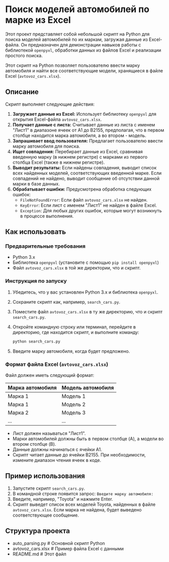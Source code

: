 # Поиск моделей автомобилей по марке из Excel

Этот проект представляет собой небольшой скрипт на Python для поиска моделей автомобилей по их маркам, загружая данные из Excel-файла. Он предназначен для демонстрации навыков работы с библиотекой `openpyxl`, обработки данных из файлов Excel и реализации простого поиска.

Этот скрипт на Python позволяет пользователю ввести марку автомобиля и найти все соответствующие модели, хранящиеся в файле Excel (`avtovoz_cars.xlsx`).

## Описание

Скрипт выполняет следующие действия:

1.  **Загружает данные из Excel:** Использует библиотеку `openpyxl` для открытия Excel-файла `avtovoz_cars.xlsx`.
2.  **Получает данные с листа:** Считывает данные из листа с именем "Лист1" в диапазоне ячеек от A1 до B2155, предполагая, что в первом столбце находится марка автомобиля, а во втором - модель.
3.  **Запрашивает ввод пользователя:** Предлагает пользователю ввести марку автомобиля для поиска.
4.  **Ищет совпадения:** Перебирает данные из Excel, сравнивая введенную марку (в нижнем регистре) с марками из первого столбца Excel (также в нижнем регистре).
5.  **Выводит результаты:** Если найдены совпадения, выводит список всех найденных моделей, соответствующих введенной марке. Если совпадений не найдено, выводит сообщение об отсутствии данной марки в базе данных.
6.  **Обрабатывает ошибки:** Предусмотрена обработка следующих ошибок:
    *   `FileNotFoundError`: Если файл `avtovoz_cars.xlsx` не найден.
    *   `KeyError`: Если лист с именем "Лист1" не найден в файле Excel.
    *   `Exception`:  Для любых других ошибок, которые могут возникнуть в процессе выполнения.

## Как использовать

### Предварительные требования

*   Python 3.x
*   Библиотека `openpyxl` (установите с помощью `pip install openpyxl`)
*   Файл `avtovoz_cars.xlsx` в той же директории, что и скрипт.

### Инструкция по запуску

1.  Убедитесь, что у вас установлен Python 3.x и библиотека `openpyxl`.
2.  Сохраните скрипт как, например, `search_cars.py`.
3.  Поместите файл `avtovoz_cars.xlsx` в ту же директорию, что и скрипт `search_cars.py`.
4.  Откройте командную строку или терминал, перейдите в директорию, где находится скрипт, и выполните команду:

    ```bash
    python search_cars.py
    ```

5.  Введите марку автомобиля, когда будет предложено.

### Формат файла Excel (`avtovoz_cars.xlsx`)

Файл должен иметь следующий формат:

| Марка автомобиля | Модель автомобиля |
| --------------- | --------------- |
| Марка 1         | Модель 1        |
| Марка 1         | Модель 2        |
| Марка 2         | Модель 3        |
| ...             | ...             |

*   Лист должен называться "Лист1".
*   Марки автомобилей должны быть в первом столбце (A), а модели во втором столбце (B).
*   Данные должны начинаться с ячейки A1.
*   Скрипт читает данные до ячейки B2155.  При необходимости, измените диапазон чтения ячеек в коде.

## Пример использования

1.  Запустите скрипт `search_cars.py`.
2.  В командной строке появится запрос: `Введите марку автомобиля: `
3.  Введите, например, "Toyota" и нажмите Enter.
4.  Скрипт выведет список всех моделей Toyota, найденных в файле `avtovoz_cars.xlsx`.  Если марка не найдена, будет выведено соответствующее сообщение.

## Структура проекта

* auto_parsing.py      # Основной скрипт Python
* avtovoz_cars.xlsx   # Пример файла Excel с данными
* README.md           # Этот файл
